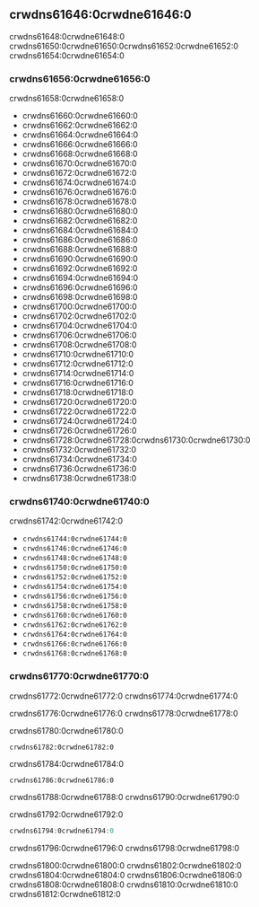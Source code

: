 ## crwdns61646:0crwdne61646:0

crwdns61648:0crwdne61648:0 crwdns61650:0crwdne61650:0<!-- ignore -->crwdns61652:0crwdne61652:0 crwdns61654:0crwdne61654:0

### crwdns61656:0crwdne61656:0

crwdns61658:0crwdne61658:0

* crwdns61660:0crwdne61660:0
* crwdns61662:0crwdne61662:0
* crwdns61664:0crwdne61664:0
* crwdns61666:0crwdne61666:0
* crwdns61668:0crwdne61668:0
* crwdns61670:0crwdne61670:0
* crwdns61672:0crwdne61672:0
* crwdns61674:0crwdne61674:0
* crwdns61676:0crwdne61676:0
* crwdns61678:0crwdne61678:0
* crwdns61680:0crwdne61680:0
* crwdns61682:0crwdne61682:0
* crwdns61684:0crwdne61684:0
* crwdns61686:0crwdne61686:0
* crwdns61688:0crwdne61688:0
* crwdns61690:0crwdne61690:0
* crwdns61692:0crwdne61692:0
* crwdns61694:0crwdne61694:0
* crwdns61696:0crwdne61696:0
* crwdns61698:0crwdne61698:0
* crwdns61700:0crwdne61700:0
* crwdns61702:0crwdne61702:0
* crwdns61704:0crwdne61704:0
* crwdns61706:0crwdne61706:0
* crwdns61708:0crwdne61708:0
* crwdns61710:0crwdne61710:0
* crwdns61712:0crwdne61712:0
* crwdns61714:0crwdne61714:0
* crwdns61716:0crwdne61716:0
* crwdns61718:0crwdne61718:0
* crwdns61720:0crwdne61720:0
* crwdns61722:0crwdne61722:0
* crwdns61724:0crwdne61724:0
* crwdns61726:0crwdne61726:0
* crwdns61728:0crwdne61728:0<!-- ignore -->crwdns61730:0crwdne61730:0
* crwdns61732:0crwdne61732:0
* crwdns61734:0crwdne61734:0
* crwdns61736:0crwdne61736:0
* crwdns61738:0crwdne61738:0

### crwdns61740:0crwdne61740:0

crwdns61742:0crwdne61742:0

* `crwdns61744:0crwdne61744:0`
* `crwdns61746:0crwdne61746:0`
* `crwdns61748:0crwdne61748:0`
* `crwdns61750:0crwdne61750:0`
* `crwdns61752:0crwdne61752:0`
* `crwdns61754:0crwdne61754:0`
* `crwdns61756:0crwdne61756:0`
* `crwdns61758:0crwdne61758:0`
* `crwdns61760:0crwdne61760:0`
* `crwdns61762:0crwdne61762:0`
* `crwdns61764:0crwdne61764:0`
* `crwdns61766:0crwdne61766:0`
* `crwdns61768:0crwdne61768:0`

### crwdns61770:0crwdne61770:0

crwdns61772:0crwdne61772:0 crwdns61774:0crwdne61774:0

crwdns61776:0crwdne61776:0 crwdns61778:0crwdne61778:0

<span class="filename">crwdns61780:0crwdne61780:0</span>

```rust,ignore,does_not_compile
crwdns61782:0crwdne61782:0
```

crwdns61784:0crwdne61784:0

```text
crwdns61786:0crwdne61786:0
```

crwdns61788:0crwdne61788:0 crwdns61790:0crwdne61790:0

<span class="filename">crwdns61792:0crwdne61792:0</span>

```rust
crwdns61794:0crwdne61794:0
```

crwdns61796:0crwdne61796:0 crwdns61798:0crwdne61798:0

crwdns61800:0crwdne61800:0 crwdns61802:0crwdne61802:0 crwdns61804:0crwdne61804:0 crwdns61806:0crwdne61806:0 crwdns61808:0crwdne61808:0 crwdns61810:0crwdne61810:0<!-- ignore --> crwdns61812:0crwdne61812:0
